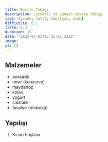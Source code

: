 ```yaml
---
title: Burito Tabağı
description: Lezzetli ve zengin salata tabağı
tags: [yemek, hafif, bakliyat, ocak]
difficulty: 0.1
taste: 0.3
duration: 15
date: "2022-03-03T05:35:07.322Z"
image:
yt: []
---
```


## Malzemeler

- avokado
- mısır (konserve)
- maydanoz
- kinao
- yoğurt
- salatalık
- fasulye (meksika)

## Yapılışı

1. Kinao haşlanır
